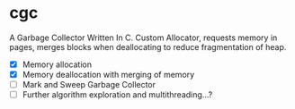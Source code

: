 # cgc
A Garbage Collector Written In C.
Custom Allocator, requests memory in pages, merges blocks when deallocating to reduce fragmentation of heap.

- [x] Memory allocation 
- [x] Memory deallocation with merging of memory
- [ ] Mark and Sweep Garbage Collector
- [ ] Further algorithm exploration and multithreading...?
